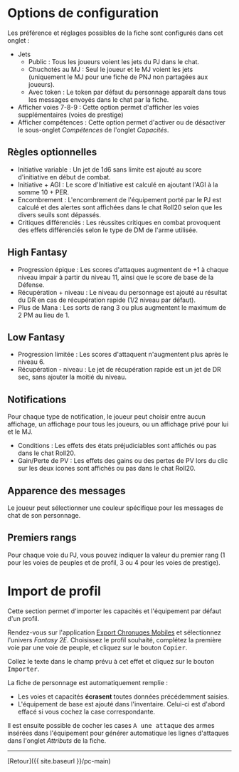 # Options de configuration

Les préférence et réglages possibles de la fiche sont configurés dans cet onglet :
- Jets
  - Public : Tous les joueurs voient les jets du PJ dans le chat.
  - Chuchotés au MJ : Seul le joueur et le MJ voient les jets (uniquement le MJ pour une fiche de PNJ non partagées aux joueurs).
  - Avec token : Le token par défaut du personnage apparaît dans tous les messages envoyés dans le chat par la fiche.
- Afficher voies 7-8-9 : Cette option permet d'afficher les voies supplémentaires (voies de prestige)
- Afficher compétences : Cette option permet d'activer ou de désactiver le sous-onglet _Compétences_ de l'onglet _Capacités_.

## Règles optionnelles

- Initiative variable : Un jet de 1d6 sans limite est ajouté au score d'initiative en début de combat.
- Initiative + AGI : Le score d'Initiative est calculé en ajoutant l'AGI à la somme 10 + PER.
- Encombrement : L'encombrement de l'équipement porté par le PJ est calculé et des alertes sont affichées dans le chat Roll20 selon que les divers seuils sont dépassés.
- Critiques différenciés : Les réussites critiques en combat provoquent des effets différenciés selon le type de DM de l'arme utilisée.

## High Fantasy

- Progression épique : Les scores d'attaques augmentent de +1 à chaque niveau impair à partir du niveau 11, ainsi que le score de base de la Défense.
- Récupération + niveau : Le niveau du personnage est ajouté au résultat du DR en cas de récupération rapide (1/2 niveau par défaut).
- Plus de Mana : Les sorts de rang 3 ou plus augmentent le maximum de 2 PM au lieu de 1.

## Low Fantasy

- Progression limitée : Les scores d'attaquent n'augmentent plus après le niveau 6.
- Récupération - niveau : Le jet de récupération rapide est un jet de DR sec, sans ajouter la moitié du niveau.

## Notifications

Pour chaque type de notification, le joueur peut choisir entre aucun affichage, un affichage pour tous les joueurs, ou un affichage privé pour lui et le MJ.

- Conditions : Les effets des états préjudiciables sont affichés ou pas dans le chat Roll20.
- Gain/Perte de PV : Les effets des gains ou des pertes de PV lors du clic sur les deux icones sont affichés ou pas dans le chat Roll20.

## Apparence des messages

Le joueur peut sélectionner une couleur spécifique pour les messages de chat de son personnage.

## Premiers rangs

Pour chaque voie du PJ, vous pouvez indiquer la valeur du premier rang (1 pour les voies de peuples et de profil, 3 ou 4 pour les voies de prestige).

# Import de profil

Cette section permet d'importer les capacités et l'équipement par défaut d'un profil.

Rendez-vous sur l'application [Export Chronuqes Mobiles](https://comob-data.rpgapps.net/) et sélectionnez l'univers _Fantasy 2E_. Choisissez le profil souhaité, complétez la première voie par une voie de peuple, et cliquez sur le bouton <kbd>Copier</kbd>.

Collez le texte dans le champ prévu à cet effet et cliquez sur le bouton <kbd>Importer</kbd>. 

La fiche de personnage est automatiquement remplie :
- Les voies et capacités **écrasent** toutes données précédemment saisies.
- L'équipement de base est ajouté dans l'inventaire. Celui-ci est d'abord effacé si vous cochez la case correspondante.

Il est ensuite possible de cocher les cases <kbd>A une attaque</kbd> des armes insérées dans l'équipement pour générer automatique les lignes d'attaques dans l'onglet _Attributs_ de la fiche.

---

[Retour]({{ site.baseurl }}/pc-main)